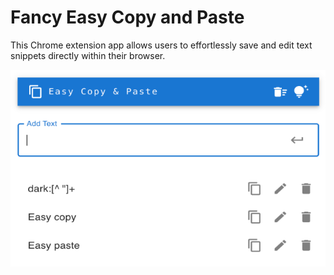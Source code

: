 # Fancy Easy Copy and Paste

This Chrome extension app allows users to effortlessly save and edit text snippets directly within their browser.

![easy copy and paste](https://github.com/devCharli/copy-and-paste-extension/blob/main/public/Screenshot.png)
